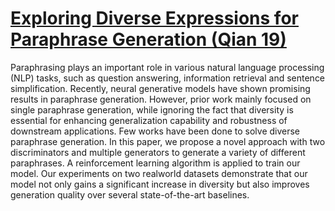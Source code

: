 # [Exploring Diverse Expressions for Paraphrase Generation (Qian 19)](https://aclanthology.org/D19-1313.pdf)

Paraphrasing plays an important role in various natural language processing (NLP) tasks, such as question answering, information retrieval and sentence simplification. Recently, neural generative models have shown promising results in paraphrase generation. However, prior work mainly focused on single paraphrase generation, while ignoring the fact that diversity is essential for enhancing generalization capability and robustness of downstream applications. Few works have been done to solve diverse paraphrase generation. In this paper, we propose a novel approach with two discriminators and multiple generators to generate a variety of different paraphrases. A reinforcement learning algorithm is applied to train our model. Our experiments on two realworld datasets demonstrate that our model not only gains a significant increase in diversity but also improves generation quality over several state-of-the-art baselines.